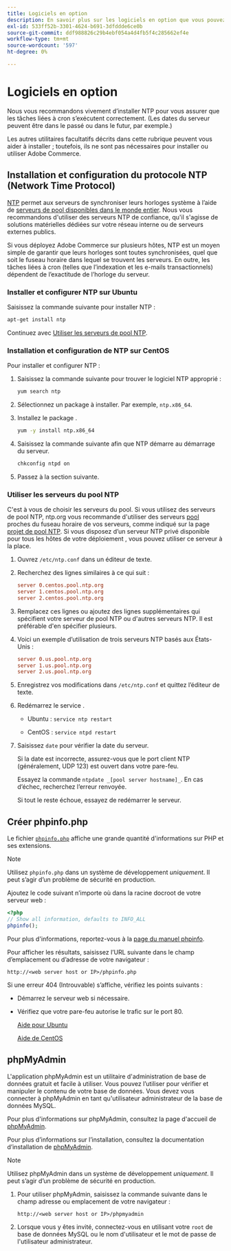 ```yaml
---
title: Logiciels en option
description: En savoir plus sur les logiciels en option que vous pouvez installer pour prendre en charge les installations sur site d’Adobe Commerce.
exl-id: 533ff52b-3301-4624-b691-3dfddde6ce0b
source-git-commit: ddf988826c29b4ebf054a4d4fb5f4c285662ef4e
workflow-type: tm+mt
source-wordcount: '597'
ht-degree: 0%

---
```


# Logiciels en option

Nous vous recommandons vivement d’installer NTP pour vous assurer que les tâches liées à cron s’exécutent correctement. (Les dates du serveur peuvent être dans le passé ou dans le futur, par exemple.)

Les autres utilitaires facultatifs décrits dans cette rubrique peuvent vous aider à installer ; toutefois, ils ne sont pas nécessaires pour installer ou utiliser Adobe Commerce.

## Installation et configuration du protocole NTP (Network Time Protocol)

[NTP](https://www.ntp.org/) permet aux serveurs de synchroniser leurs horloges système à l’aide de [serveurs de pool disponibles dans le monde entier](https://www.ntppool.org/en/). Nous vous recommandons d&#39;utiliser des serveurs NTP de confiance, qu&#39;il s&#39;agisse de solutions matérielles dédiées sur votre réseau interne ou de serveurs externes publics.

Si vous déployez Adobe Commerce sur plusieurs hôtes, NTP est un moyen simple de garantir que leurs horloges sont toutes synchronisées, quel que soit le fuseau horaire dans lequel se trouvent les serveurs. En outre, les tâches liées à cron (telles que l’indexation et les e-mails transactionnels) dépendent de l’exactitude de l’horloge du serveur.

### Installer et configurer NTP sur Ubuntu

Saisissez la commande suivante pour installer NTP :

```bash
apt-get install ntp
```

Continuez avec [Utiliser les serveurs de pool NTP](#use-ntp-pool-servers).

### Installation et configuration de NTP sur CentOS

Pour installer et configurer NTP :

1. Saisissez la commande suivante pour trouver le logiciel NTP approprié :

   ```bash
   yum search ntp
   ```

1. Sélectionnez un package à installer. Par exemple, `ntp.x86_64`.

1. Installez le package .

   ```bash
   yum -y install ntp.x86_64
   ```

1. Saisissez la commande suivante afin que NTP démarre au démarrage du serveur.

   ```bash
   chkconfig ntpd on
   ```

1. Passez à la section suivante.

### Utiliser les serveurs du pool NTP

C&#39;est à vous de choisir les serveurs du pool. Si vous utilisez des serveurs de pool NTP, ntp.org vous recommande d&#39;utiliser des serveurs [pool](https://www.ntppool.org/en/) proches du fuseau horaire de vos serveurs, comme indiqué sur la page [projet de pool NTP](https://www.ntppool.org/en/use.html). Si vous disposez d’un serveur NTP privé disponible pour tous les hôtes de votre déploiement , vous pouvez utiliser ce serveur à la place.

1. Ouvrez `/etc/ntp.conf` dans un éditeur de texte.

1. Recherchez des lignes similaires à ce qui suit :

   ```conf
   server 0.centos.pool.ntp.org
   server 1.centos.pool.ntp.org
   server 2.centos.pool.ntp.org
   ```

1. Remplacez ces lignes ou ajoutez des lignes supplémentaires qui spécifient votre serveur de pool NTP ou d&#39;autres serveurs NTP. Il est préférable d&#39;en spécifier plusieurs.

1. Voici un exemple d’utilisation de trois serveurs NTP basés aux États-Unis :

   ```conf
   server 0.us.pool.ntp.org
   server 1.us.pool.ntp.org
   server 2.us.pool.ntp.org
   ```

1. Enregistrez vos modifications dans `/etc/ntp.conf` et quittez l’éditeur de texte.

1. Redémarrez le service .

   * Ubuntu : `service ntp restart`

   * CentOS : `service ntpd restart`

1. Saisissez `date` pour vérifier la date du serveur.

   Si la date est incorrecte, assurez-vous que le port client NTP (généralement, UDP 123) est ouvert dans votre pare-feu.

   Essayez la commande `ntpdate _[pool server hostname]_`. En cas d’échec, recherchez l’erreur renvoyée.

   Si tout le reste échoue, essayez de redémarrer le serveur.

## Créer phpinfo.php

Le fichier [`phpinfo.php`](https://www.php.net/manual/en/function.phpinfo.php) affiche une grande quantité d&#39;informations sur PHP et ses extensions.

>[!NOTE]
>
>Utilisez `phpinfo.php` dans un système de développement _uniquement_. Il peut s’agir d’un problème de sécurité en production.

Ajoutez le code suivant n’importe où dans la racine docroot de votre serveur web :

```php
<?php
// Show all information, defaults to INFO_ALL
phpinfo();
```

Pour plus d&#39;informations, reportez-vous à la [page du manuel phpinfo](https://www.php.net/manual/en/function.phpinfo.php).

Pour afficher les résultats, saisissez l’URL suivante dans le champ d’emplacement ou d’adresse de votre navigateur :

```http
http://<web server host or IP>/phpinfo.php
```

Si une erreur 404 (Introuvable) s’affiche, vérifiez les points suivants :

* Démarrez le serveur web si nécessaire.
* Vérifiez que votre pare-feu autorise le trafic sur le port 80.

  [Aide pour Ubuntu](https://help.ubuntu.com/community/UFW)

  [Aide de CentOS](https://wiki.centos.org/HowTos%282f%29Network%282f%29IPTables.html)

## phpMyAdmin

L&#39;application phpMyAdmin est un utilitaire d&#39;administration de base de données gratuit et facile à utiliser. Vous pouvez l’utiliser pour vérifier et manipuler le contenu de votre base de données. Vous devez vous connecter à phpMyAdmin en tant qu&#39;utilisateur administrateur de la base de données MySQL.

Pour plus d&#39;informations sur phpMyAdmin, consultez la page d&#39;accueil de [phpMyAdmin](https://www.phpmyadmin.net/).

Pour plus d’informations sur l’installation, consultez la documentation d’installation de [phpMyAdmin](https://docs.phpmyadmin.net/en/latest/setup.html#quick-install).

>[!NOTE]
>
>Utilisez phpMyAdmin dans un système de développement _uniquement_. Il peut s’agir d’un problème de sécurité en production.

1. Pour utiliser phpMyAdmin, saisissez la commande suivante dans le champ adresse ou emplacement de votre navigateur :

   ```http
   http://<web server host or IP>/phpmyadmin
   ```

1. Lorsque vous y êtes invité, connectez-vous en utilisant votre `root` de base de données MySQL ou le nom d&#39;utilisateur et le mot de passe de l&#39;utilisateur administrateur.
